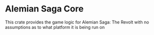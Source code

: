 # Alemian Saga Core

This crate provides the game logic for Alemian Saga: The Revolt with no assumptions as to what platform it is being run on

